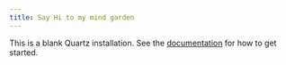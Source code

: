 ```yaml
---
title: Say Hi to my mind garden
---
```


This is a blank Quartz installation.
See the [documentation](https://quartz.jzhao.xyz) for how to get started.
